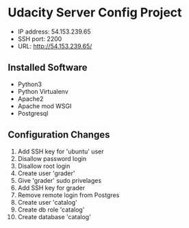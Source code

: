 # Udacity Server Config Project
- IP address: 54.153.239.65
- SSH port: 2200
- URL: http://54.153.239.65/
## Installed Software
- Python3
- Python Virtualenv
- Apache2
- Apache mod WSGI
- Postgresql
## Configuration Changes
1. Add SSH key for 'ubuntu' user
1. Disallow password login
1. Disallow root login
1. Create user 'grader'
1. Give 'grader' sudo privelages
1. Add SSH key for grader
1. Remove remote login from Postgres
1. Create user 'catalog'
1. Create db role 'catalog'
1. Create database 'catalog'
